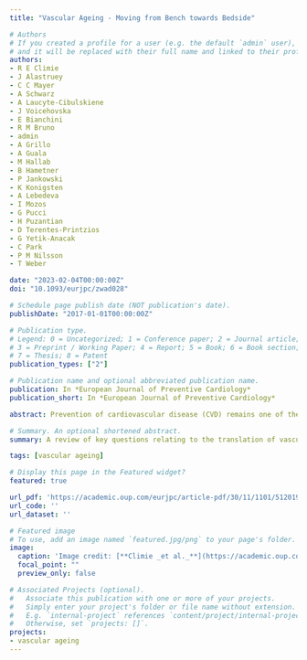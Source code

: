 ```yaml
---
title: "Vascular Ageing - Moving from Bench towards Bedside"

# Authors
# If you created a profile for a user (e.g. the default `admin` user), write the username (folder name) here 
# and it will be replaced with their full name and linked to their profile.
authors:
- R E Climie
- J Alastruey
- C C Mayer
- A Schwarz
- A Laucyte-Cibulskiene
- J Voicehovska
- E Bianchini
- R M Bruno
- admin
- A Grillo
- A Guala
- M Hallab
- B Hametner
- P Jankowski
- K Konigsten
- A Lebedeva
- I Mozos
- G Pucci
- H Puzantian
- D Terentes-Printzios
- G Yetik-Anacak
- C Park
- P M Nilsson
- T Weber

date: "2023-02-04T00:00:00Z"
doi: "10.1093/eurjpc/zwad028"

# Schedule page publish date (NOT publication's date).
publishDate: "2017-01-01T00:00:00Z"

# Publication type.
# Legend: 0 = Uncategorized; 1 = Conference paper; 2 = Journal article;
# 3 = Preprint / Working Paper; 4 = Report; 5 = Book; 6 = Book section;
# 7 = Thesis; 8 = Patent
publication_types: ["2"]

# Publication name and optional abbreviated publication name.
publication: In *European Journal of Preventive Cardiology*
publication_short: In *European Journal of Preventive Cardiology*

abstract: Prevention of cardiovascular disease (CVD) remains one of the largest public health challenges of our time. Identifying individuals at increased cardiovascular risk at an asymptomatic, subclinical stage is of paramount importance for minimizing disease progression as well as the substantial health and economic burden associated with overt CVD. Vascular ageing (VA) involves the deterioration in vascular structure and function over time, and ultimately leads to damage in the heart, brain, kidney, and other organs. VA encompasses the cumulative effect of all cardiovascular risk factors on the arterial wall over the life course and thus may help identify those at elevated cardiovascular risk, early in disease development. Although the concept of VA is gaining interest clinically, it is seldom measured in routine clinical practice due to lack of consensus on how to characterise VA as physiological versus pathological and various practical issues. In this state-of-the-art review and as a network of scientists, clinicians, engineers and industry partners with expertise in VA, we address six questions related to VA in an attempt to increase knowledge among the broader medical community and move the routine measurement of VA a little closer from bench towards bedside.

# Summary. An optional shortened abstract.
summary: A review of key questions relating to the translation of vascular ageing measurement from bench towards bedside.

tags: [vascular ageing]

# Display this page in the Featured widget?
featured: true

url_pdf: 'https://academic.oup.com/eurjpc/article-pdf/30/11/1101/51201931/zwad028.pdf'
url_code: ''
url_dataset: ''

# Featured image
# To use, add an image named `featured.jpg/png` to your page's folder. 
image:
  caption: 'Image credit: [**Climie _et al._**](https://academic.oup.com/view-large/figure/414707274/zwad028f1.tif)'
  focal_point: ""
  preview_only: false

# Associated Projects (optional).
#   Associate this publication with one or more of your projects.
#   Simply enter your project's folder or file name without extension.
#   E.g. `internal-project` references `content/project/internal-project/index.md`.
#   Otherwise, set `projects: []`.
projects:
- vascular ageing
---
```


